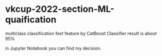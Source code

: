 # vkcup-2022-section-ML-quaification
multiclass classification fext feature by CatBoost Classifier
result is about 95%

in Jupyter Notebook you can find my decision. 
